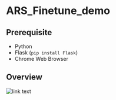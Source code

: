 # ARS_Finetune_demo

## Prerequisite
- Python
- Flask (`pip install Flask`)
- Chrome Web Browser

## Overview
![link text](https://www.youtube.com/watch?v=22EMXAfQhD8)
